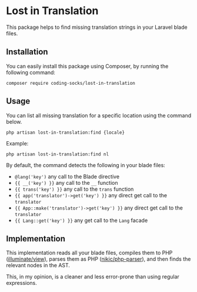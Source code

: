 # Lost in Translation

This package helps to find missing translation strings in your Laravel blade files.

## Installation

You can easily install this package using Composer, by running the following command:

```
composer require coding-socks/lost-in-translation
```

## Usage

You can list all missing translation for a specific location using the command below.

```
php artisan lost-in-translation:find {locale}
```

Example:

```
php artisan lost-in-translation:find nl
```

By default, the command detects the following in your blade files:

- `@lang('key')` any call to the Blade directive
- `{{ __('key') }}` any call to the `__` function
- `{{ trans('key') }}` any call to the `trans` function
- `{{ app('translator')->get('key') }}` any direct get call to the `translator`
- `{{ App::make('translator')->get('key') }}` any direct get call to the `translator`
- `{{ Lang::get('key') }}` any get call to the `Lang` facade

## Implementation

This implementation reads all your blade files, compiles them to PHP ([illuminate/view]), parses them as PHP ([nikic/php-parser]), and then finds the relevant nodes in the AST.

This, in my opinion, is a cleaner and less error-prone than using regular expressions.

[illuminate/view]: https://github.com/illuminate/view
[nikic/php-parser]: https://github.com/nikic/PHP-Parser
